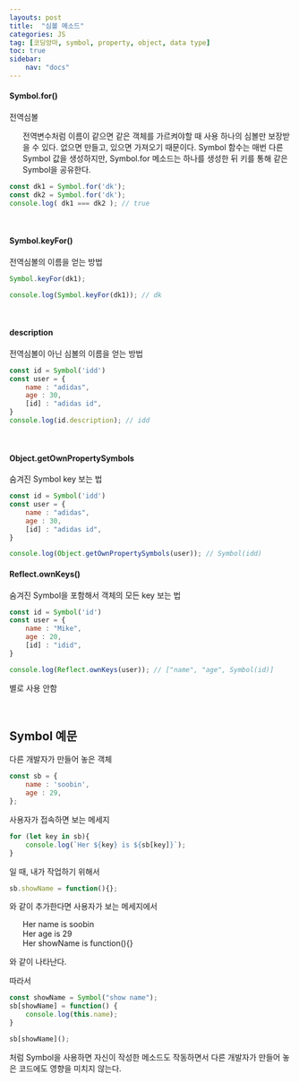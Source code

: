 ```yaml
---
layouts: post
title:  "심볼 메소드"
categories: JS
tag: [코딩앙마, symbol, property, object, data type]
toc: true
sidebar:
    nav: "docs"
---
```


#### Symbol.for()

전역심볼

<ul>
전역변수처럼 이름이 같으면 같은 객체를 가르켜야할 때 사용
하나의 심볼만 보장받을 수 있다.
없으면 만들고, 있으면 가져오기 때문이다.
Symbol 함수는 매번 다른 Symbol 값을 생성하지만, Symbol.for 메소드는 하나를 생성한 뒤 키를 통해 같은 Symbol을 공유한다.
</ul>

```js
const dk1 = Symbol.for('dk');
const dk2 = Symbol.for('dk');
console.log( dk1 === dk2 ); // true
```

<br/>

#### Symbol.keyFor()

전역심볼의 이름을 얻는 방법
```js
Symbol.keyFor(dk1);

console.log(Symbol.keyFor(dk1)); // dk
```

<br/>

#### description

전역심볼이 아닌 심볼의 이름을 얻는 방법
```js
const id = Symbol('idd')
const user = {
    name : "adidas",
    age : 30,
    [id] : "adidas id",
}
console.log(id.description); // idd
```

<br/>

#### Object.getOwnPropertySymbols

숨겨진 Symbol key 보는 법
```js
const id = Symbol('idd')
const user = {
    name : "adidas",
    age : 30,
    [id] : "adidas id",
}

console.log(Object.getOwnPropertySymbols(user)); // Symbol(idd)
```

#### Reflect.ownKeys()

숨겨진 Symbol을 포함해서 객체의 모든 key 보는 법
```js
const id = Symbol('id')
const user = {
    name : "Mike",
    age : 20,
    [id] : "idid",
}

console.log(Reflect.ownKeys(user)); // ["name", "age", Symbol(id)]
```
별로 사용 안함

<br/>

## Symbol 예문

다른 개발자가 만들어 놓은 객체
```js
const sb = {
    name : 'soobin',
    age : 29,
};
```

사용자가 접속하면 보는 메세지
```js
for (let key in sb){
    console.log(`Her ${key} is ${sb[key]}`);
}
```

일 때, 내가 작업하기 위해서
```js
sb.showName = function(){};
```

와 같이 추가한다면 사용자가 보는 메세지에서
<ul>
Her name is soobin<br/>
Her age is 29<br/>
Her showName is function(){}<br/>
</ul>
와 같이 나타난다.

따라서
```js
const showName = Symbol("show name");
sb[showName] = function() {
    console.log(this.name);
}

sb[showName]();
```
처럼 Symbol을 사용하면 자신이 작성한 메소드도 작동하면서 다른 개발자가 만들어 놓은 코드에도 영향을 미치지 않는다.